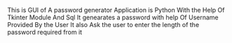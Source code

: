 This is GUI of A password generator Application is Python With the Help Of Tkinter Module And Sql
It genearates a password with help Of Username Provided By the User 
It also Ask the user to enter the length of the password required from it

